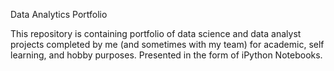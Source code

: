 Data Analytics Portfolio



This repository is containing portfolio of data science and data analyst projects completed by me (and sometimes with my team) for academic, self learning, and hobby purposes. Presented in the form of iPython Notebooks.

